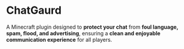 # ChatGaurd
A Minecraft plugin designed to **protect your chat** from **foul language, spam, flood, and advertising**, ensuring a **clean and enjoyable communication experience** for all players.

